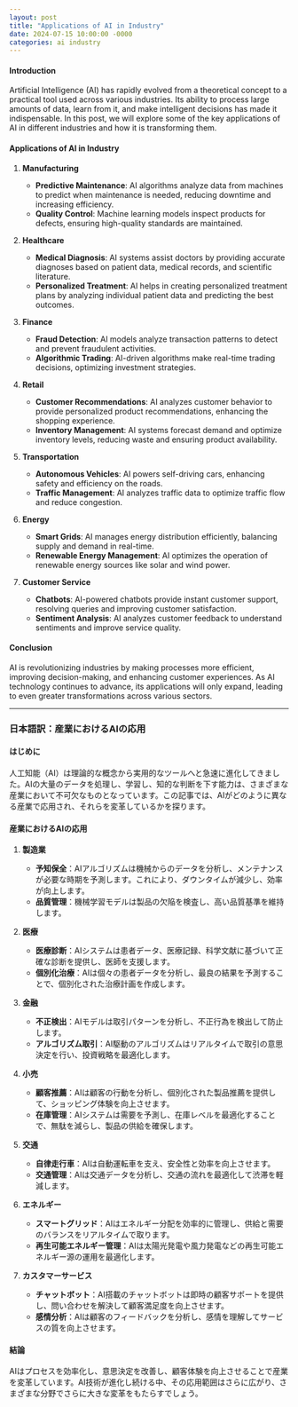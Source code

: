 ```yaml
---
layout: post
title: "Applications of AI in Industry"
date: 2024-07-15 10:00:00 -0000
categories: ai industry
---
```


#### Introduction

Artificial Intelligence (AI) has rapidly evolved from a theoretical concept to a practical tool used across various industries. Its ability to process large amounts of data, learn from it, and make intelligent decisions has made it indispensable. In this post, we will explore some of the key applications of AI in different industries and how it is transforming them.

#### Applications of AI in Industry

1. **Manufacturing**
   - **Predictive Maintenance**: AI algorithms analyze data from machines to predict when maintenance is needed, reducing downtime and increasing efficiency.
   - **Quality Control**: Machine learning models inspect products for defects, ensuring high-quality standards are maintained.

2. **Healthcare**
   - **Medical Diagnosis**: AI systems assist doctors by providing accurate diagnoses based on patient data, medical records, and scientific literature.
   - **Personalized Treatment**: AI helps in creating personalized treatment plans by analyzing individual patient data and predicting the best outcomes.

3. **Finance**
   - **Fraud Detection**: AI models analyze transaction patterns to detect and prevent fraudulent activities.
   - **Algorithmic Trading**: AI-driven algorithms make real-time trading decisions, optimizing investment strategies.

4. **Retail**
   - **Customer Recommendations**: AI analyzes customer behavior to provide personalized product recommendations, enhancing the shopping experience.
   - **Inventory Management**: AI systems forecast demand and optimize inventory levels, reducing waste and ensuring product availability.

5. **Transportation**
   - **Autonomous Vehicles**: AI powers self-driving cars, enhancing safety and efficiency on the roads.
   - **Traffic Management**: AI analyzes traffic data to optimize traffic flow and reduce congestion.

6. **Energy**
   - **Smart Grids**: AI manages energy distribution efficiently, balancing supply and demand in real-time.
   - **Renewable Energy Management**: AI optimizes the operation of renewable energy sources like solar and wind power.

7. **Customer Service**
   - **Chatbots**: AI-powered chatbots provide instant customer support, resolving queries and improving customer satisfaction.
   - **Sentiment Analysis**: AI analyzes customer feedback to understand sentiments and improve service quality.

#### Conclusion

AI is revolutionizing industries by making processes more efficient, improving decision-making, and enhancing customer experiences. As AI technology continues to advance, its applications will only expand, leading to even greater transformations across various sectors.

---

### 日本語訳：産業におけるAIの応用

#### はじめに

人工知能（AI）は理論的な概念から実用的なツールへと急速に進化してきました。AIの大量のデータを処理し、学習し、知的な判断を下す能力は、さまざまな産業において不可欠なものとなっています。この記事では、AIがどのように異なる産業で応用され、それらを変革しているかを探ります。

#### 産業におけるAIの応用

1. **製造業**
   - **予知保全**：AIアルゴリズムは機械からのデータを分析し、メンテナンスが必要な時期を予測します。これにより、ダウンタイムが減少し、効率が向上します。
   - **品質管理**：機械学習モデルは製品の欠陥を検査し、高い品質基準を維持します。

2. **医療**
   - **医療診断**：AIシステムは患者データ、医療記録、科学文献に基づいて正確な診断を提供し、医師を支援します。
   - **個別化治療**：AIは個々の患者データを分析し、最良の結果を予測することで、個別化された治療計画を作成します。

3. **金融**
   - **不正検出**：AIモデルは取引パターンを分析し、不正行為を検出して防止します。
   - **アルゴリズム取引**：AI駆動のアルゴリズムはリアルタイムで取引の意思決定を行い、投資戦略を最適化します。

4. **小売**
   - **顧客推薦**：AIは顧客の行動を分析し、個別化された製品推薦を提供して、ショッピング体験を向上させます。
   - **在庫管理**：AIシステムは需要を予測し、在庫レベルを最適化することで、無駄を減らし、製品の供給を確保します。

5. **交通**
   - **自律走行車**：AIは自動運転車を支え、安全性と効率を向上させます。
   - **交通管理**：AIは交通データを分析し、交通の流れを最適化して渋滞を軽減します。

6. **エネルギー**
   - **スマートグリッド**：AIはエネルギー分配を効率的に管理し、供給と需要のバランスをリアルタイムで取ります。
   - **再生可能エネルギー管理**：AIは太陽光発電や風力発電などの再生可能エネルギー源の運用を最適化します。

7. **カスタマーサービス**
   - **チャットボット**：AI搭載のチャットボットは即時の顧客サポートを提供し、問い合わせを解決して顧客満足度を向上させます。
   - **感情分析**：AIは顧客のフィードバックを分析し、感情を理解してサービスの質を向上させます。

#### 結論

AIはプロセスを効率化し、意思決定を改善し、顧客体験を向上させることで産業を変革しています。AI技術が進化し続ける中、その応用範囲はさらに広がり、さまざまな分野でさらに大きな変革をもたらすでしょう。
